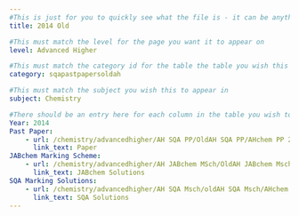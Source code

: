 ```yaml
---
#This is just for you to quickly see what the file is - it can be anything you want
title: 2014 Old

#This must match the level for the page you want it to appear on
level: Advanced Higher

#This must match the category id for the table the table you wish this to appear in
category: sqapastpapersoldah

#This must match the subject you wish this to appear in
subject: Chemistry

#There should be an entry here for each column in the table you wish to populate:
Year: 2014
Past Paper:
    - url: /chemistry/advancedhigher/AH SQA PP/OldAH SQA PP/AHchem PP 2014.pdf
      link_text: Paper
JABchem Marking Scheme:
    - url: /chemistry/advancedhigher/AH JABchem MSch/OldAH JABchem Msch/AH JABchem Msch 2014.pdf
      link_text: JABchem Solutions
SQA Marking Solutions:
    - url: /chemistry/advancedhigher/AH SQA Msch/oldAH SQA Msch/AHchem SQA Msch 2014.pdf
      link_text: SQA Solutions
---
```

